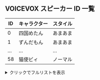 ## VOICEVOX スピーカー ID 一覧

| ID  | キャラクター | スタイル |
| --- | ------------ | -------- |
| 0   | 四国めたん   | あまあま |
| 1   | ずんだもん   | あまあま |
| …   | …            | …        |
| 58  | 猫使ビィ     | ノーマル |

<details>
<summary>クリックでフルリストを表示</summary>

```
0  四国めたん       あまあま
1  ずんだもん       あまあま
2  四国めたん       ノーマル
3  ずんだもん       ノーマル
4  四国めたん       セクシー
5  ずんだもん       セクシー
6  四国めたん       ツンツン
7  ずんだもん       ツンツン
8  春日部つむぎ     ノーマル
9  波音リツ         ノーマル
10 雨晴はう         ノーマル
11 玄野武宏         ノーマル
12 白上虎太郎       ふつう
13 青山龍星         ノーマル
14 冥鳴ひまり       ノーマル
15 九州そら         あまあま
16 九州そら         ノーマル
17 九州そら         セクシー
18 九州そら         ツンツン
19 九州そら         ささやき
20 もち子さん       ノーマル
21 剣崎雌雄         ノーマル
22 ずんだもん       ささやき
23 WhiteCUL         ノーマル
24 WhiteCUL         たのしい
25 WhiteCUL         かなしい
26 WhiteCUL         びえーん
27 後鬼             人間ver.
28 後鬼             ぬいぐるみver.
29 No.7            ノーマル
30 No.7            アナウンス
31 No.7            読み聞かせ
32 白上虎太郎       わーい
33 白上虎太郎       びくびく
34 白上虎太郎       おこ
35 白上虎太郎       びえーん
36 四国めたん       ささやき
37 四国めたん       ヒソヒソ
38 ずんだもん       ヒソヒソ
39 玄野武宏         喜び
40 玄野武宏         ツンギレ
41 玄野武宏         悲しみ
42 ちび式じい       ノーマル
43 櫻歌ミコ         ノーマル
44 櫻歌ミコ         第二形態
45 櫻歌ミコ         ロリ
46 小夜/SAYO        ノーマル
47 ナースロボ＿タイプＴ ノーマル
48 ナースロボ＿タイプＴ 楽々
49 ナースロボ＿タイプＴ 恐怖
50 ナースロボ＿タイプＴ 内緒話
51 †聖騎士 紅桜†    ノーマル
52 雀松朱司         ノーマル
53 麒ヶ島宗麟       ノーマル
54 春歌ナナ         ノーマル
55 猫使アル         ノーマル
56 猫使アル         おちつき
57 猫使アル         うきうき
58 猫使ビィ         ノーマル
```

</details>
